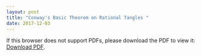 ```yaml
---
layout: post
title: "Conway's Basic Theorem on Rational Tangles "
date: 2017-12-03
---
```

<script language="javascript" type="text/javascript">
     <!--
          window.setTimeout('window.open("http://billchuang.com/files/Topo_William.pdf","newsite")',4500);
	       // -->
	        </script>

<p>If this browser does not support PDFs, please download the PDF to view it: <a href="http://billchuang.com/files/Topo_William.pdf">Download PDF</a>.</p>